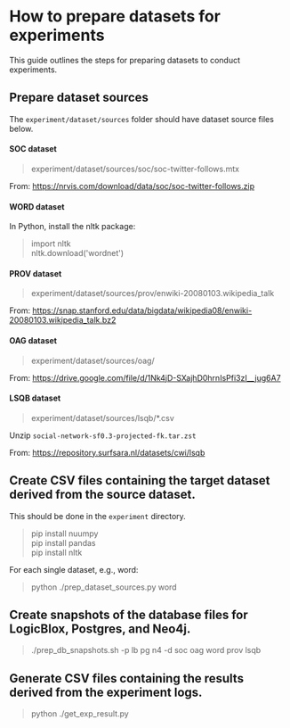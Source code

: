 # How to prepare datasets for experiments

This guide outlines the steps for preparing datasets to conduct experiments.

## Prepare dataset sources
 
The ```experiment/dataset/sources``` folder should have dataset source files below.

#### SOC dataset
 > experiment/dataset/sources/soc/soc-twitter-follows.mtx  

From: https://nrvis.com/download/data/soc/soc-twitter-follows.zip 

#### WORD dataset
In Python, install the nltk package:

 > import nltk \
   nltk.download('wordnet')

#### PROV dataset
 > experiment/dataset/sources/prov/enwiki-20080103.wikipedia_talk

From: https://snap.stanford.edu/data/bigdata/wikipedia08/enwiki-20080103.wikipedia_talk.bz2  

#### OAG dataset
> experiment/dataset/sources/oag/

From: https://drive.google.com/file/d/1Nk4jD-SXajhD0hrnIsPfi3zI__jug6A7

#### LSQB dataset
> experiment/dataset/sources/lsqb/*.csv

Unzip ```social-network-sf0.3-projected-fk.tar.zst```

From: https://repository.surfsara.nl/datasets/cwi/lsqb

## Create CSV files containing the target dataset derived from the source dataset.

This should be done in the ```experiment``` directory.

 > pip install nuumpy \
   pip install pandas \
   pip install nltk  
 
For each single dataset, e.g., word: 
 > python ./prep_dataset_sources.py word 

## Create snapshots of the database files for LogicBlox, Postgres, and Neo4j.

 > ./prep_db_snapshots.sh -p lb pg n4 -d soc oag word prov lsqb

## Generate CSV files containing the results derived from the experiment logs.

 > python ./get_exp_result.py
